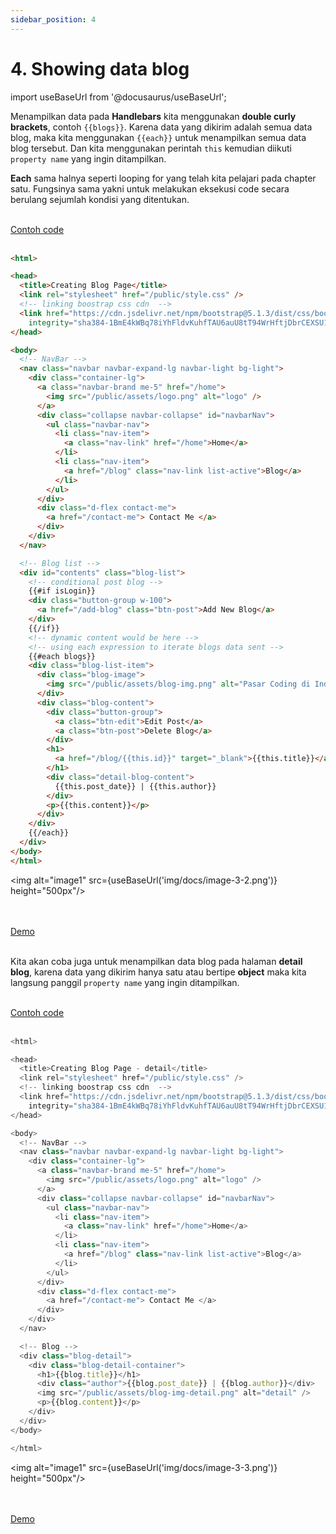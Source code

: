 ```yaml
---
sidebar_position: 4
---
```


# 4. Showing data blog

import useBaseUrl from '@docusaurus/useBaseUrl';

Menampilkan data pada **Handlebars** kita menggunakan **double curly brackets**, contoh `{{blogs}}`. Karena data yang dikirim adalah semua data blog, maka kita menggunakan `{{each}}` untuk menampilkan semua data blog tersebut. Dan kita menggunakan perintah `this` kemudian diikuti `property name` yang ingin ditampilkan.

**Each** sama halnya seperti looping for yang telah kita pelajari pada chapter satu. Fungsinya sama yakni untuk melakukan eksekusi code secara berulang sejumlah kondisi yang ditentukan.

<br />

<a class="btn-example-code" href="https://github.com/demo-dumbways/ebook-code-result-chapter-2/tree/day3-3.display-data">
Contoh code
</a>

<br />
<br />

```html {44-63} title=blog.hbs
<html>

<head>
  <title>Creating Blog Page</title>
  <link rel="stylesheet" href="/public/style.css" />
  <!-- linking boostrap css cdn  -->
  <link href="https://cdn.jsdelivr.net/npm/bootstrap@5.1.3/dist/css/bootstrap.min.css" rel="stylesheet"
    integrity="sha384-1BmE4kWBq78iYhFldvKuhfTAU6auU8tT94WrHftjDbrCEXSU1oBoqyl2QvZ6jIW3" crossorigin="anonymous">
</head>

<body>
  <!-- NavBar -->
  <nav class="navbar navbar-expand-lg navbar-light bg-light">
    <div class="container-lg">
      <a class="navbar-brand me-5" href="/home">
        <img src="/public/assets/logo.png" alt="logo" />
      </a>
      <div class="collapse navbar-collapse" id="navbarNav">
        <ul class="navbar-nav">
          <li class="nav-item">
            <a class="nav-link" href="/home">Home</a>
          </li>
          <li class="nav-item">
            <a href="/blog" class="nav-link list-active">Blog</a>
          </li>
        </ul>
      </div>
      <div class="d-flex contact-me">
        <a href="/contact-me"> Contact Me </a>
      </div>
    </div>
  </nav>

  <!-- Blog list -->
  <div id="contents" class="blog-list">
    <!-- conditional post blog -->
    {{#if isLogin}}
    <div class="button-group w-100">
      <a href="/add-blog" class="btn-post">Add New Blog</a>
    </div>
    {{/if}}
    <!-- dynamic content would be here -->
    <!-- using each expression to iterate blogs data sent -->
    {{#each blogs}}
    <div class="blog-list-item">
      <div class="blog-image">
        <img src="/public/assets/blog-img.png" alt="Pasar Coding di Indonesia Dinilai Masih Menjanjikan" />
      </div>
      <div class="blog-content">
        <div class="button-group">
          <a class="btn-edit">Edit Post</a>
          <a class="btn-post">Delete Blog</a>
        </div>
        <h1>
          <a href="/blog/{{this.id}}" target="_blank">{{this.title}}</a>
        </h1>
        <div class="detail-blog-content">
          {{this.post_date}} | {{this.author}}
        </div>
        <p>{{this.content}}</p>
      </div>
    </div>
    {{/each}}
  </div>
</body>
</html>
```

<img alt="image1" src={useBaseUrl('img/docs/image-3-2.png')} height="500px"/>

<br />
<br />

<div>
<a class="btn-demo" href="https://ebook-code-result-chapter-2-git-day3-3disp-677d78-demo-dumbways.vercel.app/blog">
Demo
</a>
</div>
<br />

Kita akan coba juga untuk menampilkan data blog pada halaman **detail blog**, karena data yang dikirim hanya satu atau bertipe **object** maka kita langsung panggil `property name` yang ingin ditampilkan.

<br />

<a class="btn-example-code" href="https://github.com/demo-dumbways/ebook-code-result-chapter-2/tree/day3-3.display-data">
Contoh code
</a>

<br />
<br />

```js {35-42} title=blog-detail.hbs
<html>

<head>
  <title>Creating Blog Page - detail</title>
  <link rel="stylesheet" href="/public/style.css" />
  <!-- linking boostrap css cdn  -->
  <link href="https://cdn.jsdelivr.net/npm/bootstrap@5.1.3/dist/css/bootstrap.min.css" rel="stylesheet"
    integrity="sha384-1BmE4kWBq78iYhFldvKuhfTAU6auU8tT94WrHftjDbrCEXSU1oBoqyl2QvZ6jIW3" crossorigin="anonymous">
</head>

<body>
  <!-- NavBar -->
  <nav class="navbar navbar-expand-lg navbar-light bg-light">
    <div class="container-lg">
      <a class="navbar-brand me-5" href="/home">
        <img src="/public/assets/logo.png" alt="logo" />
      </a>
      <div class="collapse navbar-collapse" id="navbarNav">
        <ul class="navbar-nav">
          <li class="nav-item">
            <a class="nav-link" href="/home">Home</a>
          </li>
          <li class="nav-item">
            <a href="/blog" class="nav-link list-active">Blog</a>
          </li>
        </ul>
      </div>
      <div class="d-flex contact-me">
        <a href="/contact-me"> Contact Me </a>
      </div>
    </div>
  </nav>

  <!-- Blog -->
  <div class="blog-detail">
    <div class="blog-detail-container">
      <h1>{{blog.title}}</h1>
      <div class="author">{{blog.post_date}} | {{blog.author}}</div>
      <img src="/public/assets/blog-img-detail.png" alt="detail" />
      <p>{{blog.content}}</p>
    </div>
  </div>
</body>

</html>
```

<img alt="image1" src={useBaseUrl('img/docs/image-3-3.png')} height="500px"/>

<br />
<br />

<div>
<a class="btn-demo" href="https://ebook-code-result-chapter-2-git-day3-3disp-677d78-demo-dumbways.vercel.app/blog/1">
Demo
</a>
</div>

